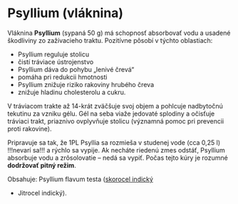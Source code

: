 Psyllium (vláknina)
===================

Vláknina **Psyllium** (sypaná 50 g) má schopnosť absorbovať vodu a usadené
škodliviny zo zažívacieho traktu. Pozitívne pôsobí v týchto oblastiach:

* Psyllium reguluje stolicu
* čistí tráviace ústrojenstvo
* Psyllium dáva do pohybu „lenivé črevá“
* pomáha pri redukcii hmotnosti
* Psyllium znižuje riziko rakoviny hrubého čreva
* znižuje hladinu cholesterolu a cukru.

V tráviacom trakte až 14-krát zväčšuje svoj objem a pohlcuje nadbytočnú tekutinu
za vzniku gélu. Gél na seba viaže jedovaté splodiny a očisťuje tráviaci trakt,
priaznivo ovplyvňuje stolicu (významná pomoc pri prevencii proti rakovine).

Pripravuje sa tak, že 1PL Psyllia sa rozmieša v studenej vode (cca 0,25 l)
!!!nevarí sa!!! a rýchlo sa vypije. Ak necháte riedenú zmes odstáť, Psyllium
absorbuje vodu a zrôsolovatie – nedá sa vypiť. Počas tejto kúry je rozumné
**dodržovať pitný režim**.

Obsahuje: Psyllium flavum testa ([skorocel indický](/sip/bylinky/skorocel-indicky/)
- Jitrocel indický).

